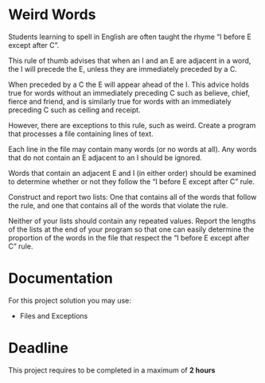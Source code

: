 # Weird Words

Students learning to spell in English are often taught the rhyme “I before E except after C”. 

This rule of thumb advises that when an I and an E are adjacent in a word, the I will precede the E, unless they are immediately preceded by a C. 

When preceded by a C the E will appear ahead of the I. This advice holds true for words without an immediately preceding C such as believe, chief, fierce and friend, and is similarly true for words with an immediately preceding C such as ceiling and receipt. 

However,
there are exceptions to this rule, such as weird.
Create a program that processes a file containing lines of text. 

Each line in the file
may contain many words (or no words at all). Any words that do not contain an E adjacent to an I should be ignored. 

Words that contain an adjacent E and I (in either order) should be examined to determine whether or not they follow the “I before E except after C” rule. 

Construct and report two lists: One that contains all of the words that follow the rule, and one that contains all of the words that violate the rule. 

Neither of your lists should contain any repeated values. Report the lengths of the lists at the end of your program so that one can easily determine the proportion of the words in the file that respect the “I before E except after C” rule.
		 
# Documentation

For this project solution you may use:

- Files and Exceptions

# Deadline

This project requires to be completed in a maximum of **2 hours**
